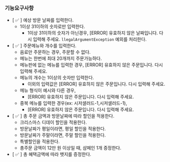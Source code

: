 ### 기능요구사항

- [ ✅ ] 예상 방문 날짜를 입력한다.
    - 1이상 31이하의 숫자로만 입력한다.
        - 1이상 31이하의 숫자가 아닌경우, [ERROR] 유효하지 않은 날짜입니다. 다시 입력해 주세요. `llegalArgumentException` 예외를 처리한다.
- [ ✅ ] 주문메뉴와 개수를 입력한다.
    - 음료만 주문하는 경우, 주문할 수 없다.
    - 메뉴는 한번에 최대 20개까지 주문가능하다.
    - 메뉴판에 없는 메뉴를 입력한 경우, [ERROR] 유효하지 않은 주문입니다. 다시 입력해 주세요.
    - 메뉴의 개수는 1이상의 숫자만 입력한다.
        - 이외의 입력값은 [ERROR] 유효하지 않은 주문입니다. 다시 입력해 주세요.
    - 메뉴 형식이 예시와 다른 경우,
        - [ERROR] 유효하지 않은 주문입니다. 다시 입력해 주세요.
    - 중복 메뉴를 입력한 경우(ex: 시저샐러드-1,시저샐러드-1),
        - [ERROR] 유효하지 않은 주문입니다. 다시 입력해 주세요.
- [ ✅ ] 총 주문 금액과 방문날짜에 따라 할인을 적용한다.
    - 크리스마스 디데이 할인을 적용한다.
    - 방문날짜가 평일이라면, 평일 할인을 적용한다.
    - 방문날짜가 주말이라면, 주말 할인을 적용한다.
    - 특별할인을 적용한다.
    - 총주문 금액이 12만 원 이상일 때, 샴페인 1개 증정한다.
- [ ✅ ] 총 혜택금액에 따라 뱃지를 증정한다.